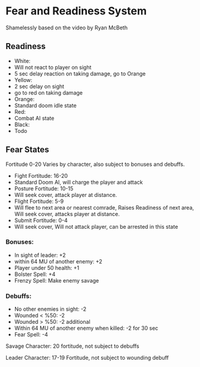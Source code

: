# Fear and Readiness System

Shamelessly based on the video by Ryan McBeth

## Readiness
- White:
 - Will not react to player on sight
 - 5 sec delay reaction on taking damage, go to Orange
- Yellow:
 - 2 sec delay on sight
 - go to red on taking damage
- Orange:
 - Standard doom idle state
- Red: 
 - Combat AI state
- Black:
 - Todo

## Fear States

Fortitude 0-20
Varies by character, also subject to bonuses and debuffs.

- Fight Fortitude: 16-20
 - Standard Doom AI, will charge the player and attack
- Posture Fortitude: 10-15
 - Will seek cover, attack player at distance.
- Flight Fortitude: 5-9
 - Will flee to next area or nearest comrade, Raises Readiness of next area, Will seek cover, attacks player at distance.
- Submit Fortitude: 0-4
 - Will seek cover, Will not attack player, can be arrested in this state

### Bonuses:
- In sight of leader: +2
- within 64 MU of another enemy: +2
- Player under 50 health: +1
- Bolster Spell: +4
- Frenzy Spell: Make enemy savage

### Debuffs:
- No other enemies in sight: -2
- Wounded < %50: -2
- Wounded > %50: -2 additional
- Within 64 MU of another enemy when killed: -2 for 30 sec
- Fear Spell: -4

Savage Character: 20 fortitude, not subject to debuffs

Leader Character: 17-19 Fortitude, not subject to wounding debuff
